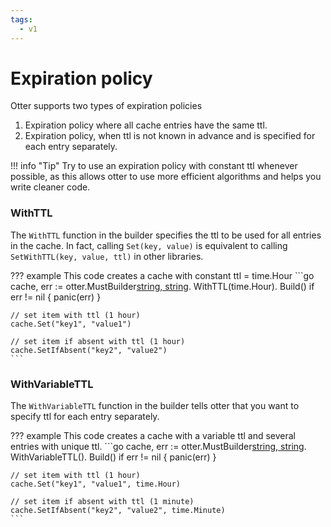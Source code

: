 ```yaml
---
tags:
  - v1
---
```


# Expiration policy

Otter supports two types of expiration policies

1. Expiration policy where all cache entries have the same ttl.
2. Expiration policy, when ttl is not known in advance and is specified for each entry separately.

!!! info "Tip"
    Try to use an expiration policy with constant ttl whenever possible,
    as this allows otter to use more efficient algorithms and helps you write cleaner code.

### WithTTL

The `WithTTL` function in the builder specifies the ttl to be used for all entries in the cache. In fact, calling `Set(key, value)` is equivalent to calling `SetWithTTL(key, value, ttl)` in other libraries.

??? example
    This code creates a cache with constant ttl = time.Hour
    ```go
    cache, err := otter.MustBuilder[string, string](10_000).
        WithTTL(time.Hour).
        Build()
    if err != nil {
        panic(err)
    }
    
    // set item with ttl (1 hour) 
    cache.Set("key1", "value1")
    
    // set item if absent with ttl (1 hour)
    cache.SetIfAbsent("key2", "value2")
    ```

### WithVariableTTL

The `WithVariableTTL` function in the builder tells otter that you want to specify ttl for each entry separately.

??? example
    This code creates a cache with a variable ttl and several entries with unique ttl.
    ```go
    cache, err := otter.MustBuilder[string, string](10_000).
        WithVariableTTL().
        Build()
    if err != nil {
        panic(err)
    }
    
    // set item with ttl (1 hour) 
    cache.Set("key1", "value1", time.Hour)
    
    // set item if absent with ttl (1 minute)
    cache.SetIfAbsent("key2", "value2", time.Minute)
    ```
